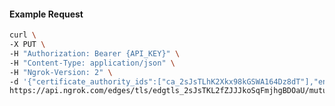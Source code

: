<!-- Code generated for API Clients. DO NOT EDIT. -->

#### Example Request

```bash
curl \
-X PUT \
-H "Authorization: Bearer {API_KEY}" \
-H "Content-Type: application/json" \
-H "Ngrok-Version: 2" \
-d '{"certificate_authority_ids":["ca_2sJsTLhK2Xkx98kGSWA164Dz8dT"],"enabled":true}' \
https://api.ngrok.com/edges/tls/edgtls_2sJsTKL2fZJJJkoSqFmjhgBDOaU/mutual_tls
```
